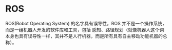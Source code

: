 # ROS

ROS(Robot Operating System) 的名字具有误导性，ROS 并不是一个操作系统，而是一组机器人开发的软件库和工具，包括 感知、路径规划（就像机器人这个词本身也具有误导性一样，其并不是人行机器，而是所有具有自主移动功能机器的总称）。